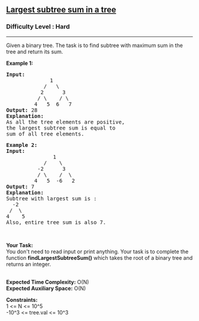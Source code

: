 <h2><a href="https://practice.geeksforgeeks.org/problems/largest-subtree-sum-in-a-tree/1">Largest subtree sum in a tree</a></h2><h3>Difficulty Level : Hard</h3><hr><div class="problems_problem_content__Xm_eO"><p>Given a binary tree. The task is to find subtree with maximum sum in the tree and return its sum.</p>

<p><strong>Example 1:</strong></p>

<pre><strong>Input:</strong>
              1
            /   \
           2      3
          / \    / \
         4   5  6   7
<strong>Output: </strong>28
<strong>Explanation:</strong> 
As all the tree elements are positive,
the largest subtree sum is equal to
sum of all tree elements.</pre>

<pre>
<strong>Example 2:</strong>
<strong>Input:</strong>
               1
            /    \
          -2      3
          / \    /  \
         4   5  -6   2
<strong>Output: </strong>7
<strong>Explanation: </strong>
Subtree with largest sum is : 
  -2
 /  \ 
4    5
Also, entire tree sum is also 7.</pre>

<p>&nbsp;</p>

<p><strong>Your Task:&nbsp;&nbsp;</strong><br>
You don't need to read input or print anything. Your task is to complete the function <strong>findLargestSubtreeSum</strong><strong>()</strong>&nbsp;which takes the root of a binary tree and returns an integer.<br>
&nbsp;</p>

<p><strong>Expected Time Complexity:</strong> O(N)<br>
<strong>Expected Auxiliary Space:</strong> O(N)</p>

<p><strong>Constraints:</strong><br>
1 &lt;= N &lt;= 10^5<br>
-10^3&nbsp;&lt;= tree.val&nbsp;&lt;= 10^3</p>
</div>